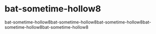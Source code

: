 # bat-sometime-hollow8
bat-sometime-hollow8bat-sometime-hollow8bat-sometime-hollow8bat-sometime-hollow8bat-sometime-hollow8
